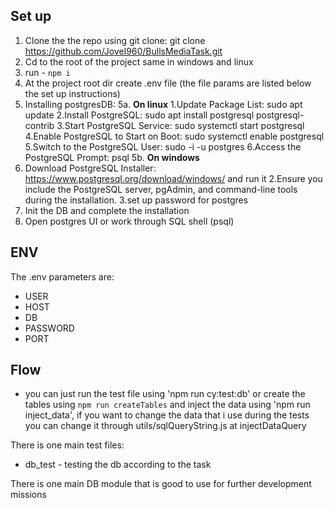 ## Set up

1. Clone the the repo using git clone:
   git clone https://github.com/Jovel960/BullsMediaTask.git
2. Cd to the root of the project same in windows and linux
3. run - `npm i`
4. At the project root dir create .env file (the file params are listed below the set up instructions)
5. Installing postgresDB:
   5a. **On linux**
   1.Update Package List: sudo apt update
   2.Install PostgreSQL: sudo apt install postgresql postgresql-contrib
   3.Start PostgreSQL Service: sudo systemctl start postgresql
   4.Enable PostgreSQL to Start on Boot: sudo systemctl enable postgresql
   5.Switch to the PostgreSQL User: sudo -i -u postgres
   6.Access the PostgreSQL Prompt: psql
   5b. **On windows**
6. Download PostgreSQL Installer: https://www.postgresql.org/download/windows/ and run it
   2.Ensure you include the PostgreSQL server, pgAdmin, and command-line tools during the installation.
   3.set up password for postgres
7. Init the DB and complete the installation
8. Open postgres UI or work through SQL shell (psql)

## ENV

The .env parameters are:

- USER
- HOST
- DB
- PASSWORD
- PORT

## Flow

- you can just run the test file using 'npm run cy:test:db' or create the tables using `npm run createTables` and inject the data using 'npm run inject_data', if you want to change the data that i use during the tests you can change it through utils/sqlQueryString.js at injectDataQuery

There is one main test files:

- db_test - testing the db according to the task

There is one main DB module that is good to use for further development missions

